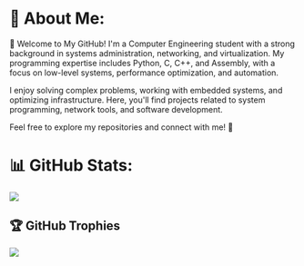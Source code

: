 # 💫 About Me:
👋 Welcome to My GitHub!
I'm a Computer Engineering student with a strong background in systems administration, networking, and virtualization. My programming expertise includes Python, C, C++, and Assembly, with a focus on low-level systems, performance optimization, and automation.

I enjoy solving complex problems, working with embedded systems, and optimizing infrastructure. Here, you'll find projects related to system programming, network tools, and software development.

Feel free to explore my repositories and connect with me! 🚀

# 📊 GitHub Stats:
![](https://github-readme-stats.vercel.app/api?username=ki-re&theme=dark&hide_border=false&include_all_commits=true&count_private=true)<br/>

## 🏆 GitHub Trophies
![](https://github-profile-trophy.vercel.app/?username=ki-re&theme=radical&no-frame=false&no-bg=false&margin-w=4)
